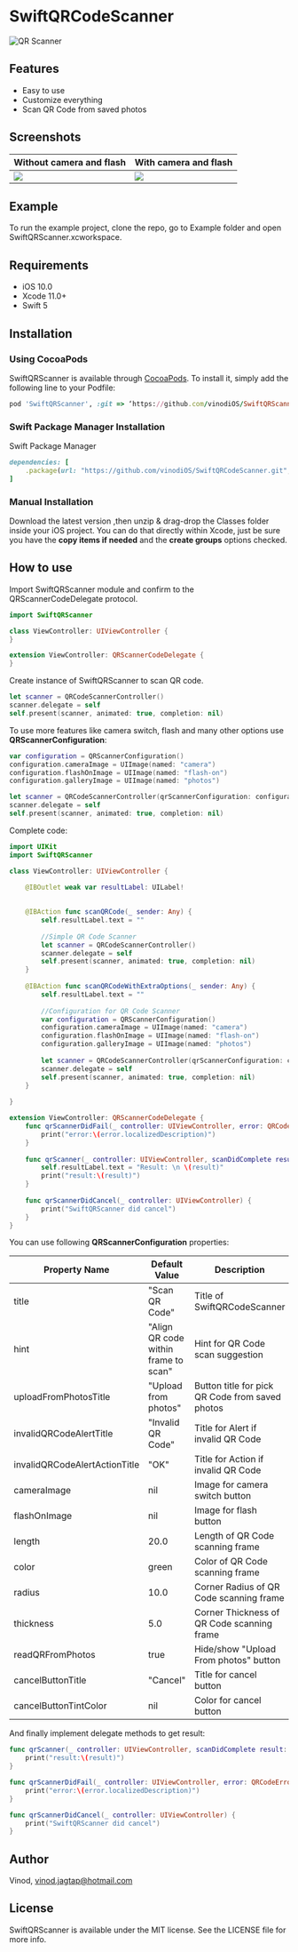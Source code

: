 # SwiftQRCodeScanner
![QR Scanner](https://user-images.githubusercontent.com/30258541/170007055-763fda9a-3edd-4d11-99c9-04f3d3067e8a.gif)

## Features
- Easy to use
- Customize everything
- Scan QR Code from saved photos

## Screenshots
| Without camera and flash | With camera and flash |
| ------ | ------ |
| <img src="https://user-images.githubusercontent.com/30258541/169960154-a1c4770d-a3df-412c-9064-85abdcbe1ac8.jpeg">  | <img src="https://user-images.githubusercontent.com/30258541/169960286-143ba622-0ce2-4252-9d3c-be450641546c.jpeg">  |


## Example
To run the example project, clone the repo, go to Example folder and open SwiftQRScanner.xcworkspace.

## Requirements
- iOS 10.0
- Xcode 11.0+
- Swift 5

## Installation
### Using CocoaPods
SwiftQRScanner is available through [CocoaPods](http://cocoapods.org). To install
it, simply add the following line to your Podfile:

```ruby
pod 'SwiftQRScanner', :git => ‘https://github.com/vinodiOS/SwiftQRScanner’
```
### Swift Package Manager Installation
Swift Package Manager
```ruby
dependencies: [
    .package(url: "https://github.com/vinodiOS/SwiftQRCodeScanner.git", from: "1.1.5")
]
```

### Manual Installation
Download the latest version ,then unzip & drag-drop the Classes  folder inside your iOS project. You can do that directly within Xcode,
just be sure you have the **copy items if needed** and the **create groups** options checked.

## How to use
Import SwiftQRScanner module and confirm to the QRScannerCodeDelegate protocol.

```Swift
import SwiftQRScanner

class ViewController: UIViewController {
}

extension ViewController: QRScannerCodeDelegate {
}
```

Create instance of SwiftQRScanner to scan QR code.
```Swift
let scanner = QRCodeScannerController()
scanner.delegate = self
self.present(scanner, animated: true, completion: nil)
```
To use more features like camera switch, flash and many other options use **QRScannerConfiguration**:
```Swift
var configuration = QRScannerConfiguration()
configuration.cameraImage = UIImage(named: "camera")
configuration.flashOnImage = UIImage(named: "flash-on")
configuration.galleryImage = UIImage(named: "photos")

let scanner = QRCodeScannerController(qrScannerConfiguration: configuration)
scanner.delegate = self
self.present(scanner, animated: true, completion: nil)
```

Complete code:
```Swift
import UIKit
import SwiftQRScanner

class ViewController: UIViewController {
    
    @IBOutlet weak var resultLabel: UILabel!

    
    @IBAction func scanQRCode(_ sender: Any) {
        self.resultLabel.text = ""
        
        //Simple QR Code Scanner
        let scanner = QRCodeScannerController()
        scanner.delegate = self
        self.present(scanner, animated: true, completion: nil)
    }
    
    @IBAction func scanQRCodeWithExtraOptions(_ sender: Any) {
        self.resultLabel.text = ""
        
        //Configuration for QR Code Scanner
        var configuration = QRScannerConfiguration()
        configuration.cameraImage = UIImage(named: "camera")
        configuration.flashOnImage = UIImage(named: "flash-on")
        configuration.galleryImage = UIImage(named: "photos")
        
        let scanner = QRCodeScannerController(qrScannerConfiguration: configuration)
        scanner.delegate = self
        self.present(scanner, animated: true, completion: nil)
    }
    
}

extension ViewController: QRScannerCodeDelegate {
    func qrScannerDidFail(_ controller: UIViewController, error: QRCodeError) {
        print("error:\(error.localizedDescription)")
    }
    
    func qrScanner(_ controller: UIViewController, scanDidComplete result: String) {
        self.resultLabel.text = "Result: \n \(result)"
        print("result:\(result)")
    }
    
    func qrScannerDidCancel(_ controller: UIViewController) {
        print("SwiftQRScanner did cancel")
    }
}
```

You can use following **QRScannerConfiguration** properties:

| Property Name | Default Value | Description |
| ------ | ------ |------ |
| title | "Scan QR Code" | Title of SwiftQRCodeScanner |
| hint | "Align QR code within frame to scan" | Hint for QR Code scan suggestion |
| uploadFromPhotosTitle | "Upload from photos" | Button title for pick QR Code from saved photos |
| invalidQRCodeAlertTitle | "Invalid QR Code" | Title for Alert if invalid QR Code |
| invalidQRCodeAlertActionTitle | "OK" | Title for Action if invalid QR Code |
| cameraImage | nil | Image for camera switch button |
| flashOnImage | nil | Image for flash button |
| length | 20.0 | Length of QR Code scanning frame |
| color | green | Color of QR Code scanning frame |
| radius | 10.0 | Corner Radius of QR Code scanning frame |
| thickness | 5.0 | Corner Thickness of QR Code scanning frame |
| readQRFromPhotos | true | Hide/show "Upload From photos" button|
| cancelButtonTitle | "Cancel" | Title for cancel button |
| cancelButtonTintColor | nil | Color for cancel button |


And finally implement delegate methods to get result:
```Swift
func qrScanner(_ controller: UIViewController, scanDidComplete result: String) {
    print("result:\(result)")
}

func qrScannerDidFail(_ controller: UIViewController, error: QRCodeError) {
    print("error:\(error.localizedDescription)")
}

func qrScannerDidCancel(_ controller: UIViewController) {
    print("SwiftQRScanner did cancel")
}
```

## Author

Vinod, vinod.jagtap@hotmail.com

## License

SwiftQRScanner is available under the MIT license. See the LICENSE file for more info.

